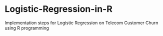 # Logistic-Regression-in-R
Implementation steps for Logistic Regression on Telecom Customer Churn using R programming 
